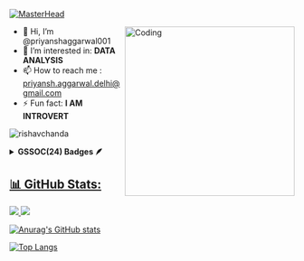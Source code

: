 [![MasterHead](https://firebasestorage.googleapis.com/v0/b/flexi-coding.appspot.com/o/dempgi7-520f8d5f-63d4-4453-8822-dbc149ae27f8.gif?alt=media&token=91c0c7b2-93c3-4029-b011-1a8703c5730d)](https://rishavchanda.io)

<img align="right" alt="Coding" width="300" src="https://cdn.dribbble.com/users/1162077/screenshots/3848914/programmer.gif">



- 👋 Hi, I’m @priyanshaggarwal001
- 👀 I’m interested in: **DATA ANALYSIS**
- 📫 How to reach me : priyansh.aggarwal.delhi@gmail.com
- ⚡ Fun fact: **I AM INTROVERT**

<p align="left"> <img src="https://komarev.com/ghpvc/?username=priyanshaggarwal001&label=Profile%20views&color=0e75b6&style=flat" alt="rishavchanda" /> </p>

<!---
priyanshaggarwal001/priyanshaggarwal001 is a ✨ special ✨ repository because its `README.md` (this file) appears on your GitHub profile.
You can click the Preview link to take a look at your changes.
--->





<details>	
 <summary><b>GSSOC(24) Badges 🪶</b></summary><br>
<div style='display:flex; align-items:center; gap: 10px;' align='center'><a href="https://gssoc.girlscript.tech/leaderboard">
<img src="https://raw.githubusercontent.com/GSSoC24/Postman-Challenge/main/docs/assets/Postman%20White.png" width="100px" height="100px"/>
  <img src="https://raw.githubusercontent.com/GSSoC24/Postman-Challenge/main/docs/assets/1.png" width="100px" height="100px"/>
  <img src="https://raw.githubusercontent.com/GSSoC24/Postman-Challenge/main/docs/assets/2.png" width="100px" height="100px"/>
  <img src="https://raw.githubusercontent.com/GSSoC24/Postman-Challenge/main/docs/assets/3.png" width="100px" height="100px"/>
  <img src="https://raw.githubusercontent.com/GSSoC24/Postman-Challenge/main/docs/assets/4.png" width="100px" height="100px"/>
  <img src="https://raw.githubusercontent.com/GSSoC24/Postman-Challenge/main/docs/assets/5.png" width="100px" height="100px"/>
</div>
</details>



 ## 📊 GitHub Stats:
![](https://github-trophies.vercel.app/?username=priyanshaggarwal001&theme=radical)
![](https://github-readme-streak-stats.herokuapp.com/?user=priyanshaggarwal001&theme=radical&hide_border=false)<br/>

![Anurag's GitHub stats](https://github-readme-stats.vercel.app/api?username=priyanshaggarwal001&theme=radical&rank_icon=github)


[![Top Langs](https://github-readme-stats.vercel.app/api/top-langs/?username=priyanshaggarwal001&theme=radical)](https://github.com/anuraghazra/github-readme-stats)
